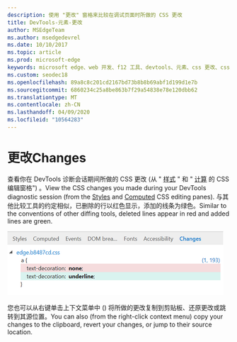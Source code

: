 ```yaml
---
description: 使用 "更改" 窗格来比较在调试页面时所做的 CSS 更改
title: DevTools-元素-更改
author: MSEdgeTeam
ms.author: msedgedevrel
ms.date: 10/10/2017
ms.topic: article
ms.prod: microsoft-edge
keywords: microsoft edge、web 开发、f12 工具、devtools、元素、css 更改、css 差异
ms.custom: seodec18
ms.openlocfilehash: 89a8c8c201cd2167bd73b8b8b69abf1d199d1e7b
ms.sourcegitcommit: 6860234c25a8be863b7f29a54838e78e120dbb62
ms.translationtype: MT
ms.contentlocale: zh-CN
ms.lasthandoff: 04/09/2020
ms.locfileid: "10564283"
---
```

# <span data-ttu-id="65820-104">更改</span><span class="sxs-lookup"><span data-stu-id="65820-104">Changes</span></span>
<span data-ttu-id="65820-105">查看你在 DevTools 诊断会话期间所做的 CSS 更改 (从 " [样式](./styles.md) " 和 " [计算](./computed.md) 的 CSS 编辑窗格") 。</span><span class="sxs-lookup"><span data-stu-id="65820-105">View the CSS changes you made during your DevTools diagnostic session (from the [Styles](./styles.md) and [Computed](./computed.md) CSS editing panes).</span></span> <span data-ttu-id="65820-106">与其他比较工具的约定相似，已删除的行以红色显示，添加的线条为绿色。</span><span class="sxs-lookup"><span data-stu-id="65820-106">Similar to the conventions of other diffing tools, deleted lines appear in red and added lines are green.</span></span>

!["更改" 窗格](../media/elements_changes.png)

<span data-ttu-id="65820-108">您也可以从右键单击上下文菜单中 () 将所做的更改复制到剪贴板、还原更改或跳转到其源位置。</span><span class="sxs-lookup"><span data-stu-id="65820-108">You can also (from the right-click context menu) copy  your changes to the clipboard, revert your changes, or jump to their source location.</span></span>